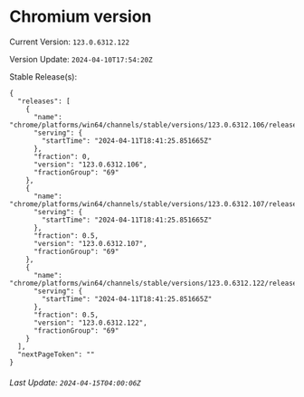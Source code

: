 # Chromium version

Current Version: `123.0.6312.122`

Version Update: `2024-04-10T17:54:20Z`

Stable Release(s):
```
{
  "releases": [
    {
      "name": "chrome/platforms/win64/channels/stable/versions/123.0.6312.106/releases/1712860885",
      "serving": {
        "startTime": "2024-04-11T18:41:25.851665Z"
      },
      "fraction": 0,
      "version": "123.0.6312.106",
      "fractionGroup": "69"
    },
    {
      "name": "chrome/platforms/win64/channels/stable/versions/123.0.6312.107/releases/1712860885",
      "serving": {
        "startTime": "2024-04-11T18:41:25.851665Z"
      },
      "fraction": 0.5,
      "version": "123.0.6312.107",
      "fractionGroup": "69"
    },
    {
      "name": "chrome/platforms/win64/channels/stable/versions/123.0.6312.122/releases/1712860885",
      "serving": {
        "startTime": "2024-04-11T18:41:25.851665Z"
      },
      "fraction": 0.5,
      "version": "123.0.6312.122",
      "fractionGroup": "69"
    }
  ],
  "nextPageToken": ""
}
```

###### Last Update: `2024-04-15T04:00:06Z`
        